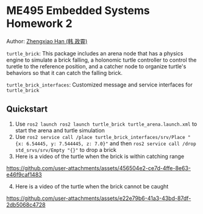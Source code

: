 # ME495 Embedded Systems Homework 2

Author: [Zhengxiao Han (韩 政霄)](https://0nhc.github.io)

`turtle_brick`: This package includes an arena node that has a physics engine to simulate a brick falling, a holonomic turtle controller to control the turetle to the reference position, and a catcher node to organize turtle's behaviors so that it can catch the falling brick.

`turtle_brick_interfaces`: Customized message and service interfaces for `turtle_brick`

## Quickstart

1. Use `ros2 launch ros2 launch turtle_brick turtle_arena.launch.xml` to start the arena and turtle simulation
2. Use `ros2 service call /place turtle_brick_interfaces/srv/Place "{x: 6.54445, y: 7.544445, z: 7.0}"` and then `ros2 service call /drop std_srvs/srv/Empty "{}"` to drop a brick
3. Here is a video of the turtle when the brick is within catching range

https://github.com/user-attachments/assets/456504e2-ce7d-4ffe-8e63-e46f9caf1483

4. Here is a video of the turtle when the brick cannot be caught

https://github.com/user-attachments/assets/e22e79b6-41a3-43bd-87df-2db5068c4728
